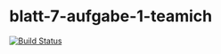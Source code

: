 # blatt-7-aufgabe-1-teamich

[![Build Status](https://travis-ci.org/ob-algdati-ws17/blatt-7-aufgabe-1-teamich.svg?branch=master)](https://travis-ci.org/ob-algdati-ws17/blatt-7-aufgabe-1-teamich)
